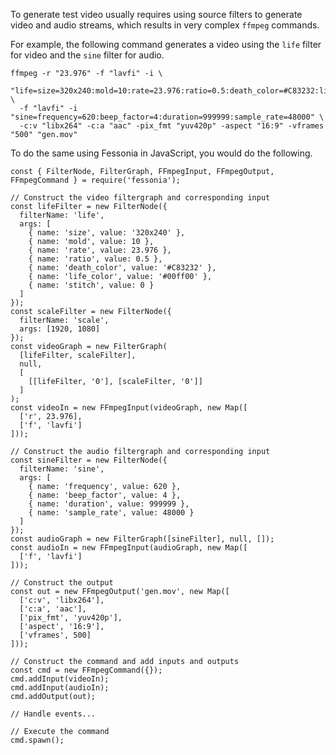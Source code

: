 To generate test video usually requires using source filters to generate
video and audio streams, which results in very complex `ffmpeg` commands.

For example, the following command generates a video using the `life`
filter for video and the `sine` filter for audio.

```{bash}
ffmpeg -r "23.976" -f "lavfi" -i \
  "life=size=320x240:mold=10:rate=23.976:ratio=0.5:death_color=#C83232:life_color=#00ff00:stitch=0,scale=1920:1080" \
  -f "lavfi" -i "sine=frequency=620:beep_factor=4:duration=999999:sample_rate=48000" \
  -c:v "libx264" -c:a "aac" -pix_fmt "yuv420p" -aspect "16:9" -vframes "500" "gen.mov"
```

To do the same using Fessonia in JavaScript, you would do the following.

```{javascript}
const { FilterNode, FilterGraph, FFmpegInput, FFmpegOutput, FFmpegCommand } = require('fessonia');

// Construct the video filtergraph and corresponding input
const lifeFilter = new FilterNode({
  filterName: 'life',
  args: [
    { name: 'size', value: '320x240' },
    { name: 'mold', value: 10 },
    { name: 'rate', value: 23.976 },
    { name: 'ratio', value: 0.5 },
    { name: 'death_color', value: '#C83232' },
    { name: 'life_color', value: '#00ff00' },
    { name: 'stitch', value: 0 }
  ]
});
const scaleFilter = new FilterNode({
  filterName: 'scale',
  args: [1920, 1080]
});
const videoGraph = new FilterGraph(
  [lifeFilter, scaleFilter],
  null,
  [
    [[lifeFilter, '0'], [scaleFilter, '0']]
  ]
);
const videoIn = new FFmpegInput(videoGraph, new Map([
  ['r', 23.976],
  ['f', 'lavfi']
]));

// Construct the audio filtergraph and corresponding input
const sineFilter = new FilterNode({
  filterName: 'sine',
  args: [
    { name: 'frequency', value: 620 },
    { name: 'beep_factor', value: 4 },
    { name: 'duration', value: 999999 },
    { name: 'sample_rate', value: 48000 }
  ]
});
const audioGraph = new FilterGraph([sineFilter], null, []);
const audioIn = new FFmpegInput(audioGraph, new Map([
  ['f', 'lavfi']
]));

// Construct the output
const out = new FFmpegOutput('gen.mov', new Map([
  ['c:v', 'libx264'],
  ['c:a', 'aac'],
  ['pix_fmt', 'yuv420p'],
  ['aspect', '16:9'],
  ['vframes', 500]
]));

// Construct the command and add inputs and outputs
const cmd = new FFmpegCommand({});
cmd.addInput(videoIn);
cmd.addInput(audioIn);
cmd.addOutput(out);

// Handle events...

// Execute the command
cmd.spawn();
```